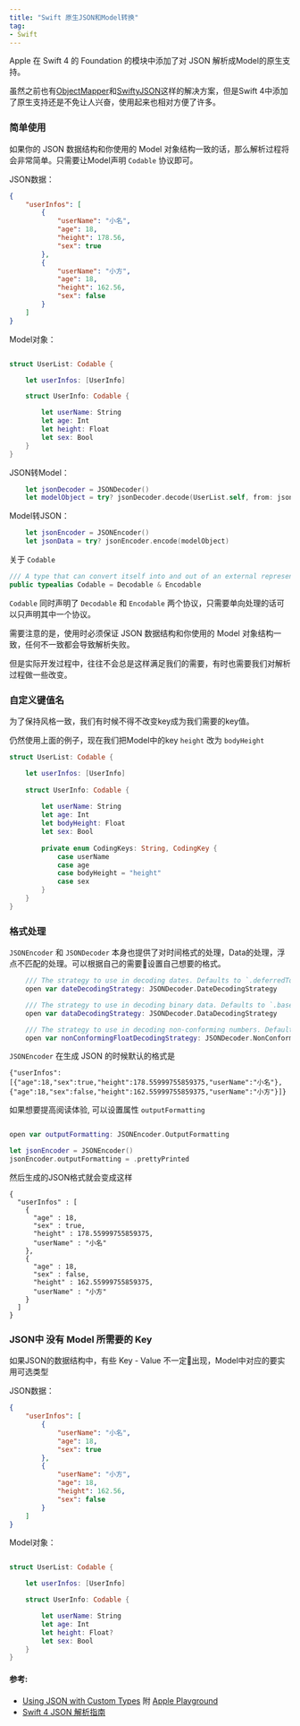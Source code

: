 ```yaml
---
title: "Swift 原生JSON和Model转换"
tag:
- Swift
---
```


Apple 在 Swift 4 的 Foundation 的模块中添加了对 JSON 解析成Model的原生支持。

虽然之前也有[ObjectMapper](https://github.com/Hearst-DD/ObjectMapper)和[SwiftyJSON](https://github.com/SwiftyJSON/SwiftyJSON)这样的解决方案，但是Swift 4中添加了原生支持还是不免让人兴奋，使用起来也相对方便了许多。

### 简单使用

如果你的 JSON 数据结构和你使用的 Model 对象结构一致的话，那么解析过程将会非常简单。只需要让Model声明 `Codable` 协议即可。

JSON数据：
```json
{
    "userInfos": [
        {
            "userName": "小名",
            "age": 18,
            "height": 178.56,
            "sex": true
        },
        {
            "userName": "小方",
            "age": 18,
            "height": 162.56,
            "sex": false
        }
    ]
}
```

Model对象：
```swift

struct UserList: Codable {

    let userInfos: [UserInfo]

    struct UserInfo: Codable {

        let userName: String
        let age: Int
        let height: Float
        let sex: Bool
    }
}
```

JSON转Model：
```swift
    let jsonDecoder = JSONDecoder()
    let modelObject = try? jsonDecoder.decode(UserList.self, from: jsonData)
```

Model转JSON：
```swift
    let jsonEncoder = JSONEncoder()
    let jsonData = try? jsonEncoder.encode(modelObject)
```

关于 `Codable`
```swift
/// A type that can convert itself into and out of an external representation.
public typealias Codable = Decodable & Encodable
```

`Codable` 同时声明了 `Decodable` 和 `Encodable` 两个协议，只需要单向处理的话可以只声明其中一个协议。

需要注意的是，使用时必须保证 JSON 数据结构和你使用的 Model 对象结构一致，任何不一致都会导致解析失败。

但是实际开发过程中，往往不会总是这样满足我们的需要，有时也需要我们对解析过程做一些改变。

### 自定义键值名

为了保持风格一致，我们有时候不得不改变key成为我们需要的key值。

仍然使用上面的例子，现在我们把Model中的key `height` 改为 `bodyHeight`

```swift
struct UserList: Codable {

    let userInfos: [UserInfo]
    
    struct UserInfo: Codable {
        
        let userName: String
        let age: Int
        let bodyHeight: Float
        let sex: Bool
        
        private enum CodingKeys: String, CodingKey {
            case userName
            case age
            case bodyHeight = "height"
            case sex
        }
    }
}
```

### 格式处理

`JSONEncoder` 和 `JSONDecoder` 本身也提供了对时间格式的处理，Data的处理，浮点不匹配的处理。可以根据自己的需要设置自己想要的格式。

```swift
    /// The strategy to use in decoding dates. Defaults to `.deferredToDate`.
    open var dateDecodingStrategy: JSONDecoder.DateDecodingStrategy

    /// The strategy to use in decoding binary data. Defaults to `.base64`.
    open var dataDecodingStrategy: JSONDecoder.DataDecodingStrategy

    /// The strategy to use in decoding non-conforming numbers. Defaults to `.throw`.
    open var nonConformingFloatDecodingStrategy: JSONDecoder.NonConformingFloatDecodingStrategy
```

`JSONEncoder` 在生成 JSON 的时候默认的格式是
```
{"userInfos":[{"age":18,"sex":true,"height":178.55999755859375,"userName":"小名"},{"age":18,"sex":false,"height":162.55999755859375,"userName":"小方"}]}
```

如果想要提高阅读体验, 可以设置属性 `outputFormatting`

```swift

open var outputFormatting: JSONEncoder.OutputFormatting

let jsonEncoder = JSONEncoder()
jsonEncoder.outputFormatting = .prettyPrinted

```

然后生成的JSON格式就会变成这样

```
{
  "userInfos" : [
    {
      "age" : 18,
      "sex" : true,
      "height" : 178.55999755859375,
      "userName" : "小名"
    },
    {
      "age" : 18,
      "sex" : false,
      "height" : 162.55999755859375,
      "userName" : "小方"
    }
  ]
}
```

### JSON中 没有 Model 所需要的 Key

如果JSON的数据结构中，有些 Key - Value 不一定出现，Model中对应的要实用可选类型

JSON数据：
```json
{
    "userInfos": [
        {
            "userName": "小名",
            "age": 18,
            "sex": true
        },
        {
            "userName": "小方",
            "age": 18,
            "height": 162.56,
            "sex": false
        }
    ]
}
```

Model对象：
```swift

struct UserList: Codable {

    let userInfos: [UserInfo]

    struct UserInfo: Codable {

        let userName: String
        let age: Int
        let height: Float?
        let sex: Bool
    }
}
```

#### 参考:
* [Using JSON with Custom Types](https://developer.apple.com/documentation/foundation/archives_and_serialization/using_json_with_custom_types) 附 [Apple Playground](https://docs-assets.developer.apple.com/published/3025f0dbf0/UsingJSONwithCustomTypes.zip)
* [Swift 4 JSON 解析指南](https://bignerdcoding.com/archives/37.html)


